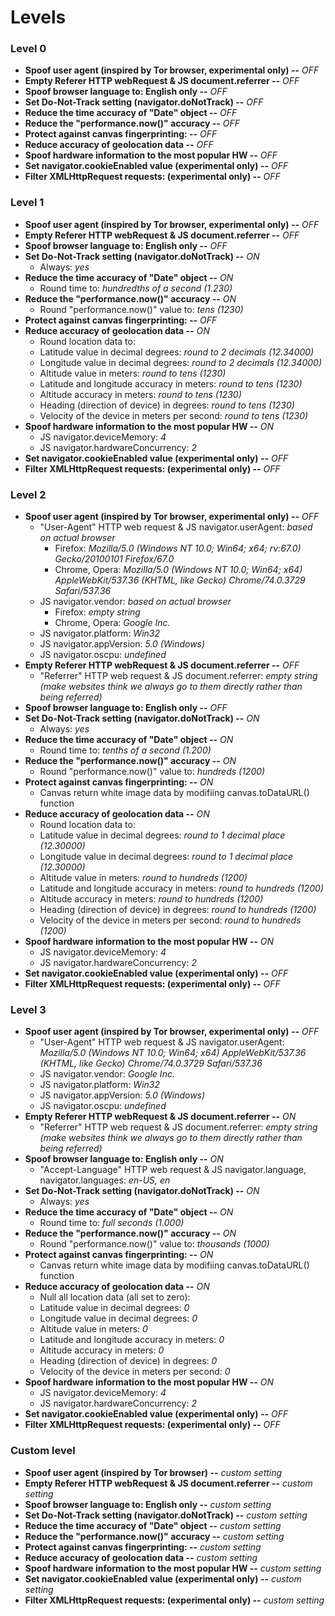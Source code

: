 # Levels
### Level 0
* **Spoof user agent (inspired by Tor browser, experimental only) --** *OFF*
* **Empty Referer HTTP webRequest & JS document.referrer --** *OFF*
* **Spoof browser language to: English only --** *OFF*
* **Set Do-Not-Track setting (navigator.doNotTrack) --** *OFF*
* **Reduce the time accuracy of "Date" object --** *OFF*
* **Reduce the "performance.now()" accuracy --** *OFF*
* **Protect against canvas fingerprinting: --** *OFF*
* **Reduce accuracy of geolocation data --** *OFF*
* **Spoof hardware information to the most popular HW --** *OFF* 
* **Set navigator.cookieEnabled value (experimental only) --** *OFF*
* **Filter XMLHttpRequest requests: (experimental only) --** *OFF*

### Level 1
* **Spoof user agent (inspired by Tor browser, experimental only) --** *OFF*
* **Empty Referer HTTP webRequest & JS document.referrer --** *OFF*
* **Spoof browser language to: English only --** *OFF*
* **Set Do-Not-Track setting (navigator.doNotTrack) --** *ON*
    * Always: *yes*
* **Reduce the time accuracy of "Date" object --** *ON*
    * Round time to: *hundredths of a second (1.230)*
* **Reduce the "performance.now()" accuracy --** *ON*
    * Round "performance.now()" value to: *tens (1230)*
* **Protect against canvas fingerprinting: --** *OFF*
* **Reduce accuracy of geolocation data --** *ON*
    * Round location data to:
    * Latitude value in decimal degrees: *round to 2 decimals (12.34000)*
    * Longitude value in decimal degrees: *round to 2 decimals (12.34000)*
    * Altitude value in meters: *round to tens (1230)*
    * Latitude and longitude accuracy in meters: *round to tens (1230)*
    * Altitude accuracy in meters: *round to tens (1230)*
    * Heading (direction of device) in degrees: *round to tens (1230)*
    * Velocity of the device in meters per second: *round to tens (1230)*
* **Spoof hardware information to the most popular HW --** *ON* 
    * JS navigator.deviceMemory: *4*
    * JS navigator.hardwareConcurrency: *2*
* **Set navigator.cookieEnabled value (experimental only) --** *OFF*
* **Filter XMLHttpRequest requests: (experimental only) --** *OFF*

### Level 2
* **Spoof user agent (inspired by Tor browser, experimental only) --** *OFF*
    * "User-Agent" HTTP web request & JS navigator.userAgent: *based on actual browser*
        * Firefox: *Mozilla/5.0 (Windows NT 10.0; Win64; x64; rv:67.0) Gecko/20100101 Firefox/67.0*
        * Chrome, Opera: *Mozilla/5.0 (Windows NT 10.0; Win64; x64) AppleWebKit/537.36 (KHTML, like Gecko) Chrome/74.0.3729 Safari/537.36*
    * JS navigator.vendor: *based on actual browser*
        * Firefox: *empty string*
        * Chrome, Opera: *Google Inc.*
    * JS navigator.platform: *Win32*
    * JS navigator.appVersion: *5.0 (Windows)*
    * JS navigator.oscpu: *undefined*
* **Empty Referer HTTP webRequest & JS document.referrer --** *OFF*
    * "Referrer" HTTP web request & JS document.referrer: *empty string (make websites think we always go to them directly rather than being referred)*
* **Spoof browser language to: English only --** *OFF*
* **Set Do-Not-Track setting (navigator.doNotTrack) --** *ON*
    * Always: *yes*
* **Reduce the time accuracy of "Date" object --** *ON*
    * Round time to: *tenths of a second (1.200)*
* **Reduce the "performance.now()" accuracy --** *ON*
    * Round "performance.now()" value to: *hundreds (1200)*
* **Protect against canvas fingerprinting: --** *ON*
    * Canvas return white image data by modifiing canvas.toDataURL() function
* **Reduce accuracy of geolocation data --** *ON*
    * Round location data to:
    * Latitude value in decimal degrees: *round to 1 decimal place (12.30000)*
    * Longitude value in decimal degrees: *round to 1 decimal place (12.30000)*
    * Altitude value in meters: *round to hundreds (1200)*
    * Latitude and longitude accuracy in meters: *round to hundreds (1200)*
    * Altitude accuracy in meters: *round to hundreds (1200)*
    * Heading (direction of device) in degrees: *round to hundreds (1200)*
    * Velocity of the device in meters per second: *round to hundreds (1200)*
* **Spoof hardware information to the most popular HW --** *ON* 
    * JS navigator.deviceMemory: *4*
    * JS navigator.hardwareConcurrency: *2* 
* **Set navigator.cookieEnabled value (experimental only) --** *OFF*
* **Filter XMLHttpRequest requests: (experimental only) --** *OFF*

### Level 3
* **Spoof user agent (inspired by Tor browser, experimental only) --** *OFF*
    * "User-Agent" HTTP web request & JS navigator.userAgent: *Mozilla/5.0 (Windows NT 10.0; Win64; x64) AppleWebKit/537.36 (KHTML, like Gecko) Chrome/74.0.3729 Safari/537.36*
    * JS navigator.vendor: *Google Inc.*
    * JS navigator.platform: *Win32*
    * JS navigator.appVersion: *5.0 (Windows)*
    * JS navigator.oscpu: *undefined*
* **Empty Referer HTTP webRequest & JS document.referrer --** *ON*
    * "Referrer" HTTP web request & JS document.referrer: *empty string (make websites think we always go to them directly rather than being referred)*
* **Spoof browser language to: English only --** *ON*
    * "Accept-Language" HTTP web request & JS navigator.language, navigator.languages: *en-US, en*
* **Set Do-Not-Track setting (navigator.doNotTrack) --** *ON*
    * Always: *yes*
* **Reduce the time accuracy of "Date" object --** *ON*
    * Round time to: *full seconds (1.000)*
* **Reduce the "performance.now()" accuracy --** *ON*
    * Round "performance.now()" value to: *thousands (1000)*
* **Protect against canvas fingerprinting: --** *ON*
    * Canvas return white image data by modifiing canvas.toDataURL() function
* **Reduce accuracy of geolocation data --** *ON*
    * Null all location data (all set to zero):
    * Latitude value in decimal degrees: *0*
    * Longitude value in decimal degrees: *0*
    * Altitude value in meters: *0*
    * Latitude and longitude accuracy in meters: *0*
    * Altitude accuracy in meters: *0*
    * Heading (direction of device) in degrees: *0*
    * Velocity of the device in meters per second: *0*
* **Spoof hardware information to the most popular HW --** *ON* 
    * JS navigator.deviceMemory: *4*
    * JS navigator.hardwareConcurrency: *2* 
* **Set navigator.cookieEnabled value (experimental only) --** *OFF*
* **Filter XMLHttpRequest requests: (experimental only) --** *OFF*

### Custom level
* **Spoof user agent (inspired by Tor browser) --** *custom setting*
* **Empty Referer HTTP webRequest & JS document.referrer --** *custom setting*
* **Spoof browser language to: English only --** *custom setting*
* **Set Do-Not-Track setting (navigator.doNotTrack) --** *custom setting*
* **Reduce the time accuracy of "Date" object --** *custom setting*
* **Reduce the "performance.now()" accuracy --** *custom setting*
* **Protect against canvas fingerprinting: --** *custom setting*
* **Reduce accuracy of geolocation data --** *custom setting*
* **Spoof hardware information to the most popular HW --** *custom setting* 
* **Set navigator.cookieEnabled value (experimental only) --** *custom setting*
* **Filter XMLHttpRequest requests: (experimental only) --** *custom setting*

